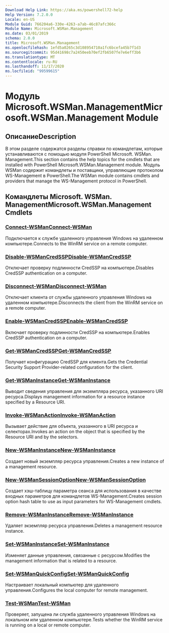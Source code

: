 ```yaml
---
Download Help Link: https://aka.ms/powershell72-help
Help Version: 7.2.0.0
Locale: en-US
Module Guid: 766204a6-330e-4263-a7ab-46c87afc366c
Module Name: Microsoft.WSMan.Management
ms.date: 03/01/2019
schema: 2.0.0
title: Microsoft.WSMan.Management
ms.openlocfilehash: 1efd5a0265c3d108954710a1fc6bcefa45b7f1d3
ms.sourcegitcommit: 95d41698c7a2450eeb70ef2fb6507fe7e6eff3b6
ms.translationtype: MT
ms.contentlocale: ru-RU
ms.lasthandoff: 11/17/2020
ms.locfileid: "99599615"
---
```

# <span data-ttu-id="2bbba-102">Модуль Microsoft.WSMan.Management</span><span class="sxs-lookup"><span data-stu-id="2bbba-102">Microsoft.WSMan.Management Module</span></span>

## <span data-ttu-id="2bbba-103">Описание</span><span class="sxs-lookup"><span data-stu-id="2bbba-103">Description</span></span>

<span data-ttu-id="2bbba-104">В этом разделе содержатся разделы справки по командлетам, которые устанавливаются с помощью модуля PowerShell Microsoft. WSMan. Management.</span><span class="sxs-lookup"><span data-stu-id="2bbba-104">This section contains the help topics for the cmdlets that are installed with PowerShell Microsoft.WSMan.Management module.</span></span> <span data-ttu-id="2bbba-105">Модуль WSMan содержит командлеты и поставщики, управляющие протоколом WS-Management в PowerShell.</span><span class="sxs-lookup"><span data-stu-id="2bbba-105">The WSMan module contains cmdlets and providers that manage the WS-Management protocol in PowerShell.</span></span>

## <span data-ttu-id="2bbba-106">Командлеты Microsoft. WSMan. Management</span><span class="sxs-lookup"><span data-stu-id="2bbba-106">Microsoft.WSMan.Management Cmdlets</span></span>

### [<span data-ttu-id="2bbba-107">Connect-WSMan</span><span class="sxs-lookup"><span data-stu-id="2bbba-107">Connect-WSMan</span></span>](Connect-WSMan.md)
<span data-ttu-id="2bbba-108">Подключается к службе удаленного управления Windows на удаленном компьютере.</span><span class="sxs-lookup"><span data-stu-id="2bbba-108">Connects to the WinRM service on a remote computer.</span></span>

### [<span data-ttu-id="2bbba-109">Disable-WSManCredSSP</span><span class="sxs-lookup"><span data-stu-id="2bbba-109">Disable-WSManCredSSP</span></span>](Disable-WSManCredSSP.md)
<span data-ttu-id="2bbba-110">Отключает проверку подлинности CredSSP на компьютере.</span><span class="sxs-lookup"><span data-stu-id="2bbba-110">Disables CredSSP authentication on a computer.</span></span>

### [<span data-ttu-id="2bbba-111">Disconnect-WSMan</span><span class="sxs-lookup"><span data-stu-id="2bbba-111">Disconnect-WSMan</span></span>](Disconnect-WSMan.md)
<span data-ttu-id="2bbba-112">Отключает клиента от службы удаленного управления Windows на удаленном компьютере.</span><span class="sxs-lookup"><span data-stu-id="2bbba-112">Disconnects the client from the WinRM service on a remote computer.</span></span>

### [<span data-ttu-id="2bbba-113">Enable-WSManCredSSP</span><span class="sxs-lookup"><span data-stu-id="2bbba-113">Enable-WSManCredSSP</span></span>](Enable-WSManCredSSP.md)
<span data-ttu-id="2bbba-114">Включает проверку подлинности CredSSP на компьютере.</span><span class="sxs-lookup"><span data-stu-id="2bbba-114">Enables CredSSP authentication on a computer.</span></span>

### [<span data-ttu-id="2bbba-115">Get-WSManCredSSP</span><span class="sxs-lookup"><span data-stu-id="2bbba-115">Get-WSManCredSSP</span></span>](Get-WSManCredSSP.md)
<span data-ttu-id="2bbba-116">Получает конфигурацию CredSSP для клиента.</span><span class="sxs-lookup"><span data-stu-id="2bbba-116">Gets the Credential Security Support Provider-related configuration for the client.</span></span>

### [<span data-ttu-id="2bbba-117">Get-WSManInstance</span><span class="sxs-lookup"><span data-stu-id="2bbba-117">Get-WSManInstance</span></span>](Get-WSManInstance.md)
<span data-ttu-id="2bbba-118">Выводит сведения управления для экземпляра ресурса, указанного URI ресурса.</span><span class="sxs-lookup"><span data-stu-id="2bbba-118">Displays management information for a resource instance specified by a Resource URI.</span></span>

### [<span data-ttu-id="2bbba-119">Invoke-WSManAction</span><span class="sxs-lookup"><span data-stu-id="2bbba-119">Invoke-WSManAction</span></span>](Invoke-WSManAction.md)
<span data-ttu-id="2bbba-120">Вызывает действие для объекта, указанного в URI ресурса и селекторах.</span><span class="sxs-lookup"><span data-stu-id="2bbba-120">Invokes an action on the object that is specified by the Resource URI and by the selectors.</span></span>

### [<span data-ttu-id="2bbba-121">New-WSManInstance</span><span class="sxs-lookup"><span data-stu-id="2bbba-121">New-WSManInstance</span></span>](New-WSManInstance.md)
<span data-ttu-id="2bbba-122">Создает новый экземпляр ресурса управления.</span><span class="sxs-lookup"><span data-stu-id="2bbba-122">Creates a new instance of a management resource.</span></span>

### [<span data-ttu-id="2bbba-123">New-WSManSessionOption</span><span class="sxs-lookup"><span data-stu-id="2bbba-123">New-WSManSessionOption</span></span>](New-WSManSessionOption.md)
<span data-ttu-id="2bbba-124">Создает хэш-таблицу параметра сеанса для использования в качестве входных параметров для командлетов WS-Management.</span><span class="sxs-lookup"><span data-stu-id="2bbba-124">Creates session option hash table to use as input parameters for WS-Management cmdlets.</span></span>

### [<span data-ttu-id="2bbba-125">Remove-WSManInstance</span><span class="sxs-lookup"><span data-stu-id="2bbba-125">Remove-WSManInstance</span></span>](Remove-WSManInstance.md)
<span data-ttu-id="2bbba-126">Удаляет экземпляр ресурса управления.</span><span class="sxs-lookup"><span data-stu-id="2bbba-126">Deletes a management resource instance.</span></span>

### [<span data-ttu-id="2bbba-127">Set-WSManInstance</span><span class="sxs-lookup"><span data-stu-id="2bbba-127">Set-WSManInstance</span></span>](Set-WSManInstance.md)
<span data-ttu-id="2bbba-128">Изменяет данные управления, связанные с ресурсом.</span><span class="sxs-lookup"><span data-stu-id="2bbba-128">Modifies the management information that is related to a resource.</span></span>

### [<span data-ttu-id="2bbba-129">Set-WSManQuickConfig</span><span class="sxs-lookup"><span data-stu-id="2bbba-129">Set-WSManQuickConfig</span></span>](Set-WSManQuickConfig.md)
<span data-ttu-id="2bbba-130">Настраивает локальный компьютер для удаленного управления.</span><span class="sxs-lookup"><span data-stu-id="2bbba-130">Configures the local computer for remote management.</span></span>

### [<span data-ttu-id="2bbba-131">Test-WSMan</span><span class="sxs-lookup"><span data-stu-id="2bbba-131">Test-WSMan</span></span>](Test-WSMan.md)
<span data-ttu-id="2bbba-132">Проверяет, запущена ли служба удаленного управления Windows на локальном или удаленном компьютере.</span><span class="sxs-lookup"><span data-stu-id="2bbba-132">Tests whether the WinRM service is running on a local or remote computer.</span></span>

